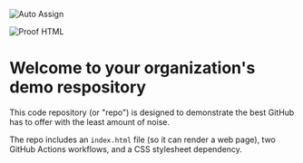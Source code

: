 ![Auto Assign](https://github.com/testflow-app/demo-repository/actions/workflows/auto-assign.yml/badge.svg)

![Proof HTML](https://github.com/testflow-app/demo-repository/actions/workflows/proof-html.yml/badge.svg)

# Welcome to your organization's demo respository
This code repository (or "repo") is designed to demonstrate the best GitHub has to offer with the least amount of noise.

The repo includes an `index.html` file (so it can render a web page), two GitHub Actions workflows, and a CSS stylesheet dependency.

